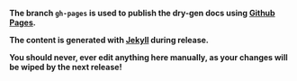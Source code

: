 **The branch `gh-pages` is used to publish the dry-gen docs using [Github Pages](https://pages.github.com/).** 

**The content is generated with [Jekyll](https://jekyllrb.com/) during release.**

**You should never, ever edit anything here manually, as your changes will be wiped by the next release!**